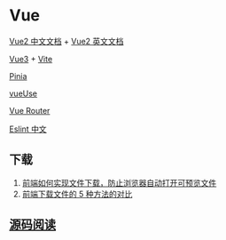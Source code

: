 <!--
 * @Author: TerryMin
 * @Date: 2023-02-17 11:41:32
 * @LastEditors: TerryMin
 * @LastEditTime: 2024-04-14 07:41:44
 * @Description: file not
-->

# Vue

[Vue2 中文文档](https://v2.cn.vuejs.org/) + [Vue2 英文文档](https://cli.vuejs.org/guide/)

[Vue3](https://staging-cn.vuejs.org) + [Vite](https://vitejs.cn/vite3-cn/)

[Pinia](https://pinia.web3doc.top/)

[vueUse](https://vueuse.org/guide/)

[Vue Router](https://router.vuejs.org/zh/introduction.html)

[Eslint 中文](http://eslint.cn/docs/rules/no-shadow)

## 下载

1. [前端如何实现文件下载，防止浏览器自动打开可预览文件](https://blog.csdn.net/qq_19313497/article/details/104234723)
2. [前端下载文件的 5 种方法的对比](https://juejin.cn/post/6844904069958467592)

## [源码阅读](https://juejin.cn/post/7079706017579139102)
